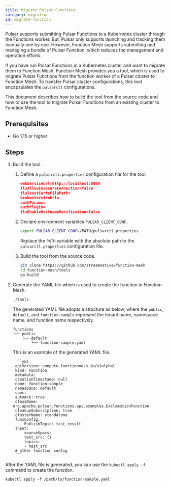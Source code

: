 ```yaml
---
title: Migrate Pulsar Functions
category: migration
id: migrate-function
---
```


Pulsar supports submitting Pulsar Functions to a Kubernetes cluster through the Functions worker. But, Pulsar only supports launching and tracking them manually one by one. However, Function Mesh supports submitting and managing a bundle of Pulsar Function, which reduces the management and operation efforts.

If you have run Pulsar Functions in a Kubernetes cluster and want to migrate them to Function Mesh, Function Mesh provides you a tool, which is used to migrate Pulsar Functions from the function worker of a Pulsar cluster to Function Mesh. To transfer Pulsar cluster configurations, this tool encapsulates the `pulsarctl` configurations.

This document describes how to build the tool from the source code and how to use the tool to migrate Pulsar Functions from an existing cluster to Function Mesh.

## Prerequisites

- Go 1.15 or higher

## Steps

1. Build the tool.

   1. Define a `pulsarctl.properties` configuration file for the tool.

        ```json
        webServiceUrl=http://localhost:8080
        tlsAllowInsecureConnection=false
        tlsTrustCertsFilePath=
        brokerServiceUrl=
        authParams=
        authPlugin=
        tlsEnableHostnameVerification=false
        ```

   2. Declare environment variables `PULSAR_CLIENT_CONF`.

       ```bash
       export PULSAR_CLIENT_CONF=/PATH/pulsarctl.properties
       ```

       Replace the `PATH` variable with the absolute path to the `pulsarctl.properties` configuration file.

   3. Build the tool from the source code.

       ```bash
       git clone https://github.com/streamnative/function-mesh
       cd function-mesh/tools
       go build
       ```

2. Generate the YAML file which is used to create the function in Function Mesh.

    ```bash
    ./tools
    ```

    The generated YAML file adopts a structure as below, where the `public`, `default`, and `function-sample` represent the tenant name, namespace name, and function name respectively.

    ```
    functions
    └── public
        └── default
            └── function-sample.yaml
    ```

    This is an example of the generated YAML file.

        ```yml
        apiVersion: compute.functionmesh.io/v1alpha1
        kind: Function
        metadata:
        creationTimestamp: null
        name: function-sample
        namespace: default
        spec:
        autoAck: true
        className: org.apache.pulsar.functions.api.examples.ExclamationFunction
        cleanupSubscription: true
        clusterName: standalone
        funcConfig:
            PublishTopic: test_result
        input:
            sourceSpecs:
            test_src: {}
            topics:
            - test_src
        # other function config
        ```

After the YAML file is generated, you can use the `kubectl apply -f` command to create the function.

```shell
kubectl apply -f /path/to/function-sample.yaml
```
